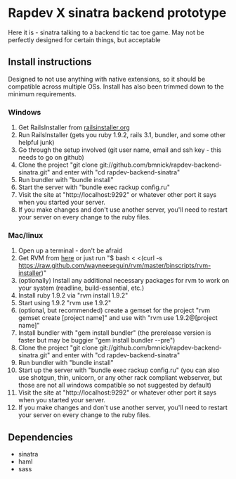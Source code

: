 # Rapdev X sinatra backend prototype

Here it is - sinatra talking to a backend tic tac toe game.  May not be perfectly designed for certain things, but acceptable

## Install instructions

Designed to not use anything with native extensions, so it should be compatible across multiple OSs.  Install has also been trimmed down to the minimum requirements.

### Windows

1. Get RailsInstaller from [railsinstaller.org](http://railsinstaller.org/)
1. Run RailsInstaller (gets you ruby 1.9.2, rails 3.1, bundler, and some other helpful junk)
1. Go through the setup involved (git user name, email and ssh key - this needs to go on github)
1. Clone the project "git clone git://github.com/bmnick/rapdev-backend-sinatra.git" and enter with "cd rapdev-backend-sinatra"
1. Run bundler with "bundle install"
1. Start the server with "bundle exec rackup config.ru"
1. Visit the site at "http://localhost:9292" or whatever other port it says when you started your server.
1. If you make changes and don't use another server, you'll need to restart your server on every change to the ruby files.

### Mac/linux

1. Open up a terminal - don't be afraid
1. Get RVM from [here](http://beginrescueend.com/) or just run "$ bash < <(curl -s https://raw.github.com/wayneeseguin/rvm/master/binscripts/rvm-installer)"
1. (optionally) Install any additional necessary packages for rvm to work on your system (readline, build-essential, etc.)
1. Install ruby 1.9.2 via "rvm install 1.9.2"
1. Start using 1.9.2 "rvm use 1.9.2"
1. (optional, but recommended) create a gemset for the project "rvm gemset create [project name]" and use with "rvm use 1.9.2@[project name]"
1. Install bundler with "gem install bundler" (the prerelease version is faster but may be buggier "gem install bundler --pre")
1. Clone the project "git clone git://github.com/bmnick/rapdev-backend-sinatra.git" and enter with "cd rapdev-backend-sinatra"
1. Run bundler with "bundle install"
1. Start up the server with "bundle exec rackup config.ru" (you can also use shotgun, thin, unicorn, or any other rack compliant webserver, but those are not all windows compatible so not suggested by default)
1. Visit the site at "http://localhost:9292" or whatever other port it says when you started your server.
1. If you make changes and don't use another server, you'll need to restart your server on every change to the ruby files.

## Dependencies

* sinatra
* haml
* sass